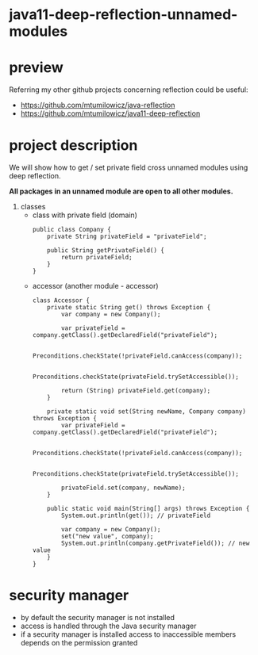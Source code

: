 # java11-deep-reflection-unnamed-modules

# preview
Referring my other github projects concerning reflection could be
useful:
* https://github.com/mtumilowicz/java-reflection
* https://github.com/mtumilowicz/java11-deep-reflection

# project description
We will show how to get / set private field cross unnamed modules
using deep reflection.

**All packages in an unnamed module are open to all other modules.**
1. classes
    * class with private field (domain)
        ```
        public class Company {
            private String privateField = "privateField";
        
            public String getPrivateField() {
                return privateField;
            }
        }
        ```
    * accessor (another module - accessor)
        ```
        class Accessor {
            private static String get() throws Exception {
                var company = new Company();
        
                var privateField = company.getClass().getDeclaredField("privateField");
        
                Preconditions.checkState(!privateField.canAccess(company));
        
                Preconditions.checkState(privateField.trySetAccessible());
        
                return (String) privateField.get(company);
            }
        
            private static void set(String newName, Company company) throws Exception {
                var privateField = company.getClass().getDeclaredField("privateField");
        
                Preconditions.checkState(!privateField.canAccess(company));
        
                Preconditions.checkState(privateField.trySetAccessible());
        
                privateField.set(company, newName);
            }
        
            public static void main(String[] args) throws Exception {
                System.out.println(get()); // privateField
        
                var company = new Company();
                set("new value", company);
                System.out.println(company.getPrivateField()); // new value
            }
        }
        ```
# security manager
* by default the security manager is not installed
* access is handled through the Java security manager
* if a security manager is installed access to inaccessible members
depends on the permission granted
